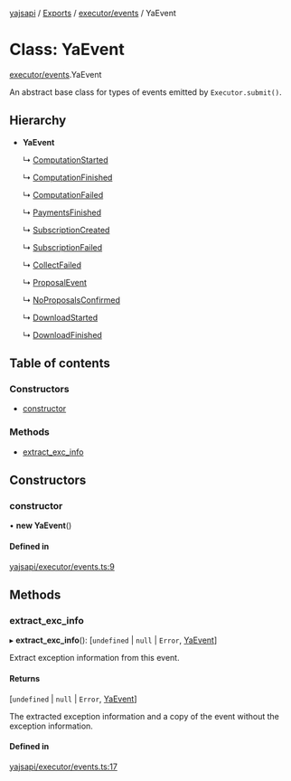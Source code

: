[yajsapi](../README.md) / [Exports](../modules.md) / [executor/events](../modules/executor_events.md) / YaEvent

# Class: YaEvent

[executor/events](../modules/executor_events.md).YaEvent

An abstract base class for types of events emitted by `Executor.submit()`.

## Hierarchy

- **YaEvent**

  ↳ [ComputationStarted](executor_events.computationstarted.md)

  ↳ [ComputationFinished](executor_events.computationfinished.md)

  ↳ [ComputationFailed](executor_events.computationfailed.md)

  ↳ [PaymentsFinished](executor_events.paymentsfinished.md)

  ↳ [SubscriptionCreated](executor_events.subscriptioncreated.md)

  ↳ [SubscriptionFailed](executor_events.subscriptionfailed.md)

  ↳ [CollectFailed](executor_events.collectfailed.md)

  ↳ [ProposalEvent](executor_events.proposalevent.md)

  ↳ [NoProposalsConfirmed](executor_events.noproposalsconfirmed.md)

  ↳ [DownloadStarted](executor_events.downloadstarted.md)

  ↳ [DownloadFinished](executor_events.downloadfinished.md)

## Table of contents

### Constructors

- [constructor](executor_events.yaevent.md#constructor)

### Methods

- [extract\_exc\_info](executor_events.yaevent.md#extract_exc_info)

## Constructors

### constructor

• **new YaEvent**()

#### Defined in

[yajsapi/executor/events.ts:9](https://github.com/golemfactory/yajsapi/blob/8f42a91/yajsapi/executor/events.ts#L9)

## Methods

### extract\_exc\_info

▸ **extract_exc_info**(): [`undefined` \| ``null`` \| `Error`, [YaEvent](executor_events.yaevent.md)]

Extract exception information from this event.

#### Returns

[`undefined` \| ``null`` \| `Error`, [YaEvent](executor_events.yaevent.md)]

The extracted exception information and a copy of the event without the exception information.

#### Defined in

[yajsapi/executor/events.ts:17](https://github.com/golemfactory/yajsapi/blob/8f42a91/yajsapi/executor/events.ts#L17)
